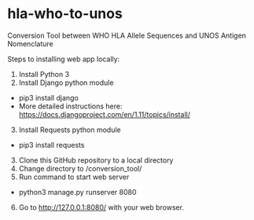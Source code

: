 # hla-who-to-unos
Conversion Tool between WHO HLA Allele Sequences and UNOS Antigen Nomenclature

Steps to installing web app locally:
1. Install Python 3
2. Install Django python module
  - pip3 install django
  - More detailed instructions here: https://docs.djangoproject.com/en/1.11/topics/install/
3. Install Requests python module
  - pip3 install requests
3. Clone this GitHub repository to a local directory
4. Change directory to /conversion_tool/
5. Run command to start web server  
  - python3 manage.py runserver 8080  
6. Go to http://127.0.0.1:8080/ with your web browser. 
